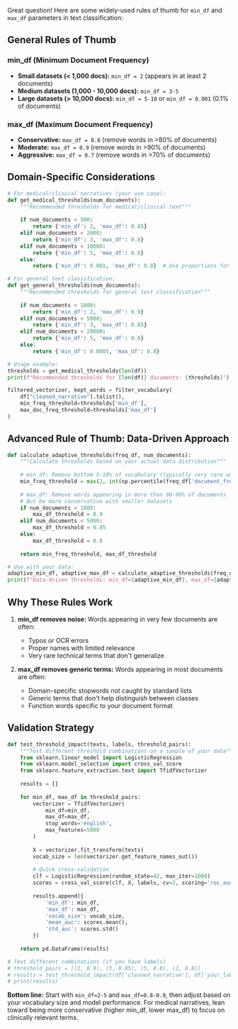 Great question! Here are some widely-used rules of thumb for `min_df` and `max_df` parameters in text classification:

## General Rules of Thumb

### **min_df (Minimum Document Frequency)**
- **Small datasets (< 1,000 docs):** `min_df = 2` (appears in at least 2 documents)
- **Medium datasets (1,000 - 10,000 docs):** `min_df = 3-5` 
- **Large datasets (> 10,000 docs):** `min_df = 5-10` or `min_df = 0.001` (0.1% of documents)

### **max_df (Maximum Document Frequency)**
- **Conservative:** `max_df = 0.8` (remove words in >80% of documents)
- **Moderate:** `max_df = 0.9` (remove words in >90% of documents)  
- **Aggressive:** `max_df = 0.7` (remove words in >70% of documents)

## Domain-Specific Considerations

````python
# For medical/clinical narratives (your use case):
def get_medical_thresholds(num_documents):
    """Recommended thresholds for medical/clinical text"""
    
    if num_documents < 500:
        return {'min_df': 2, 'max_df': 0.85}
    elif num_documents < 2000:
        return {'min_df': 3, 'max_df': 0.8}
    elif num_documents < 10000:
        return {'min_df': 5, 'max_df': 0.8}
    else:
        return {'min_df': 0.001, 'max_df': 0.8}  # Use proportions for large datasets

# For general text classification:
def get_general_thresholds(num_documents):
    """Recommended thresholds for general text classification"""
    
    if num_documents < 1000:
        return {'min_df': 2, 'max_df': 0.9}
    elif num_documents < 5000:
        return {'min_df': 3, 'max_df': 0.85}
    elif num_documents < 20000:
        return {'min_df': 5, 'max_df': 0.8}
    else:
        return {'min_df': 0.0005, 'max_df': 0.8}

# Usage example:
thresholds = get_medical_thresholds(len(df))
print(f"Recommended thresholds for {len(df)} documents: {thresholds}")

filtered_vectorizer, kept_words = filter_vocabulary(
    df["cleaned_narrative"].tolist(),
    min_freq_threshold=thresholds['min_df'],
    max_doc_freq_threshold=thresholds['max_df']
)
````

## Advanced Rule of Thumb: Data-Driven Approach

````python
def calculate_adaptive_thresholds(freq_df, num_documents):
    """Calculate thresholds based on your actual data distribution"""
    
    # min_df: Remove bottom 5-10% of vocabulary (typically very rare words)
    min_freq_threshold = max(2, int(np.percentile(freq_df['document_frequency'], 10)))
    
    # max_df: Remove words appearing in more than 80-90% of documents
    # But be more conservative with smaller datasets
    if num_documents < 1000:
        max_df_threshold = 0.9
    elif num_documents < 5000:
        max_df_threshold = 0.85
    else:
        max_df_threshold = 0.8
    
    return min_freq_threshold, max_df_threshold

# Use with your data:
adaptive_min_df, adaptive_max_df = calculate_adaptive_thresholds(freq_df, len(df))
print(f"Data-driven thresholds: min_df={adaptive_min_df}, max_df={adaptive_max_df}")
````

## Why These Rules Work

1. **min_df removes noise:** Words appearing in very few documents are often:
   - Typos or OCR errors
   - Proper names with limited relevance
   - Very rare technical terms that don't generalize

2. **max_df removes generic terms:** Words appearing in most documents are often:
   - Domain-specific stopwords not caught by standard lists
   - Generic terms that don't help distinguish between classes
   - Function words specific to your document format

## Validation Strategy

````python
def test_threshold_impact(texts, labels, threshold_pairs):
    """Test different threshold combinations on a sample of your data"""
    from sklearn.linear_model import LogisticRegression
    from sklearn.model_selection import cross_val_score
    from sklearn.feature_extraction.text import TfidfVectorizer
    
    results = []
    
    for min_df, max_df in threshold_pairs:
        vectorizer = TfidfVectorizer(
            min_df=min_df,
            max_df=max_df,
            stop_words='english',
            max_features=5000
        )
        
        X = vectorizer.fit_transform(texts)
        vocab_size = len(vectorizer.get_feature_names_out())
        
        # Quick cross-validation
        clf = LogisticRegression(random_state=42, max_iter=1000)
        scores = cross_val_score(clf, X, labels, cv=3, scoring='roc_auc')
        
        results.append({
            'min_df': min_df,
            'max_df': max_df,
            'vocab_size': vocab_size,
            'mean_auc': scores.mean(),
            'std_auc': scores.std()
        })
    
    return pd.DataFrame(results)

# Test different combinations (if you have labels)
# threshold_pairs = [(2, 0.9), (3, 0.85), (5, 0.8), (2, 0.8)]
# results = test_threshold_impact(df['cleaned_narrative'], df['your_labels'], threshold_pairs)
# print(results)
````

**Bottom line:** Start with `min_df=2-5` and `max_df=0.8-0.9`, then adjust based on your vocabulary size and model performance. For medical narratives, lean toward being more conservative (higher min_df, lower max_df) to focus on clinically relevant terms.
